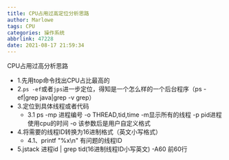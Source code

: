 ```yaml
---
title: CPU占用过高定位分析思路
author: Marlowe
tags: CPU
categories: 操作系统
abbrlink: 47228
date: 2021-08-17 21:59:34
---
```

CPU占用过高分析思路
<!--more-->

* 1.先用top命令找出CPU占比最高的
* 2.`ps -ef`或者`jps`进一步定位，得知是一个怎么样的一个后台程序（ps -ef|grep java|grep -v grep）
* 3.定位到具体线程或者代码
  * 3.1 ps -mp 进程编号 -o THREAD,tid,time
           -m显示所有的线程
           -p pid进程使用cpu的时间
           -o 该参数后是用户自定义格式
* 4.将需要的线程ID转换为16进制格式（英文小写格式）
  * 4.1、printf "%x\n" 有问题的线程ID
* 5.jstack 进程id | grep tid(16进制线程ID小写英文) -A60
       前60行